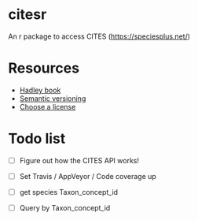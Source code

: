 # citesr

An r package to access CITES (https://speciesplus.net/)


# Resources

- [Hadley book](http://r-pkgs.had.co.nz/)
- [Semantic versioning](https://semver.org/)
- [Choose a license](https://choosealicense.com/)


# Todo list

- [ ] Figure out how the CITES API works!
- [ ] Set Travis / AppVeyor / Code coverage up
- [ ] get species Taxon_concept_id
- [ ] Query by Taxon_concept_id

